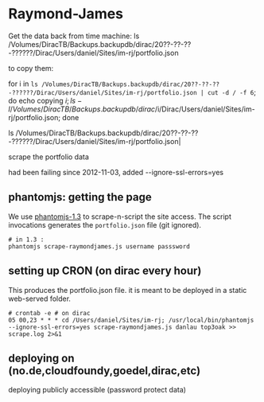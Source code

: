 # Raymond-James

Get the data back from time machine:
ls /Volumes/DiracTB/Backups.backupdb/dirac/20??-??-??-??????/Dirac/Users/daniel/Sites/im-rj/portfolio.json

to copy them:


for i in `ls /Volumes/DiracTB/Backups.backupdb/dirac/20??-??-??-??????/Dirac/Users/daniel/Sites/im-rj/portfolio.json | cut -d / -f 6`; do echo copying $i ; ls -l /Volumes/DiracTB/Backups.backupdb/dirac/$i/Dirac/Users/daniel/Sites/im-rj/portfolio.json; done

ls /Volumes/DiracTB/Backups.backupdb/dirac/20??-??-??-??????/Dirac/Users/daniel/Sites/im-rj/portfolio.json|

scrape the portfolio data

had been failing since 2012-11-03, added --ignore-ssl-errors=yes

## phantomjs: getting the page
We use [phantomjs-1.3](http://www.phantomjs.org/) to scrape-n-script the site access.
The script invocations generates the `portfolio.json` file (git ignored).

    # in 1.3 : 
    phantomjs scrape-raymondjames.js username passsword

## setting up CRON (on dirac every hour)
This produces the portfolio.json file. it is meant to be deployed in a static web-served folder.

    # crontab -e # on dirac
    05 00,23 * * * cd /Users/daniel/Sites/im-rj; /usr/local/bin/phantomjs --ignore-ssl-errors=yes scrape-raymondjames.js danlau top3oak >> scrape.log 2>&1
    
## deploying on (no.de,cloudfoundy,goedel,dirac,etc)
deploying publicly accessible (password protect data)
